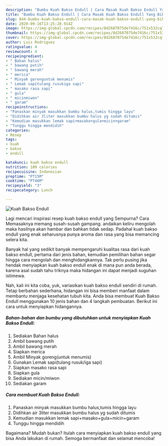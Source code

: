 ```yaml
---
description: "Bumbu Kuah Bakso Endull | Cara Masak Kuah Bakso Endull Yang Bikin Ngiler"
title: "Bumbu Kuah Bakso Endull | Cara Masak Kuah Bakso Endull Yang Bikin Ngiler"
slug: 844-bumbu-kuah-bakso-endull-cara-masak-kuah-bakso-endull-yang-bikin-ngiler
date: 2020-09-16T13:25:28.914Z
image: https://img-global.cpcdn.com/recipes/8d2687075de7416c/751x532cq70/kuah-bakso-endull-foto-resep-utama.jpg
thumbnail: https://img-global.cpcdn.com/recipes/8d2687075de7416c/751x532cq70/kuah-bakso-endull-foto-resep-utama.jpg
cover: https://img-global.cpcdn.com/recipes/8d2687075de7416c/751x532cq70/kuah-bakso-endull-foto-resep-utama.jpg
author: Luis Rodriguez
ratingvalue: 4
reviewcount: 4
recipeingredient:
- " Bahan halus"
- " bawang putih"
- " bawang merah"
- " merica"
- " Minyak gorenguntuk menumis"
- " Lemak sapitulang rusukiga sapi"
- " masako rasa sapi"
- " gula"
- " micinmiwon"
- " garam"
recipeinstructions:
- "Panaskan minyak masukkan bumbu halus,tumis hingga layu"
- "Didihkan air 3liter masukkan bumbu halus yg sudah ditumis"
- "Kemudian masukkan lemak sapi+masako+gula+micin+garam"
- "Tunggu hingga mendidih"
categories:
- Resep
tags:
- kuah
- bakso
- endull

katakunci: kuah bakso endull 
nutrition: 109 calories
recipecuisine: Indonesian
preptime: "PT15M"
cooktime: "PT46M"
recipeyield: "3"
recipecategory: Lunch

---
```



![Kuah Bakso Endull](https://img-global.cpcdn.com/recipes/8d2687075de7416c/751x532cq70/kuah-bakso-endull-foto-resep-utama.jpg)

Lagi mencari inspirasi resep kuah bakso endull yang Sempurna? Cara Memasaknya memang susah-susah gampang. andaikan keliru mengolah maka hasilnya akan hambar dan bahkan tidak sedap. Padahal kuah bakso endull yang enak seharusnya punya aroma dan rasa yang bisa memancing selera kita.



Banyak hal yang sedikit banyak mempengaruhi kualitas rasa dari kuah bakso endull, pertama dari jenis bahan, kemudian pemilihan bahan segar hingga cara mengolah dan menghidangkannya. Tak perlu pusing jika hendak menyiapkan kuah bakso endull enak di mana pun anda berada, karena asal sudah tahu triknya maka hidangan ini dapat menjadi suguhan istimewa.


Nah, kali ini kita coba, yuk, variasikan kuah bakso endull sendiri di rumah. Tetap berbahan sederhana, hidangan ini bisa memberi manfaat dalam membantu menjaga kesehatan tubuh kita. Anda bisa membuat Kuah Bakso Endull menggunakan 10 jenis bahan dan 4 langkah pembuatan. Berikut ini cara untuk menyiapkan hidangannya.

<!--inarticleads1-->

##### Bahan-bahan dan bumbu yang dibutuhkan untuk menyiapkan Kuah Bakso Endull:

1. Sediakan  Bahan halus
1. Ambil  bawang putih
1. Ambil  bawang merah
1. Siapkan  merica
1. Ambil  Minyak goreng(untuk menumis)
1. Gunakan  Lemak sapi(tulang rusuk/iga sapi)
1. Siapkan  masako rasa sapi
1. Siapkan  gula
1. Sediakan  micin/miwon
1. Sediakan  garam




<!--inarticleads2-->

##### Cara membuat Kuah Bakso Endull:

1. Panaskan minyak masukkan bumbu halus,tumis hingga layu
1. Didihkan air 3liter masukkan bumbu halus yg sudah ditumis
1. Kemudian masukkan lemak sapi+masako+gula+micin+garam
1. Tunggu hingga mendidih




Bagaimana? Mudah bukan? Itulah cara menyiapkan kuah bakso endull yang bisa Anda lakukan di rumah. Semoga bermanfaat dan selamat mencoba!
